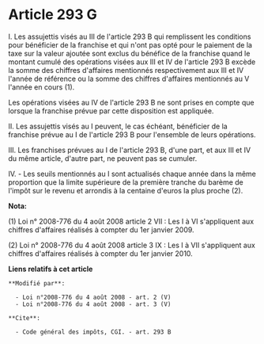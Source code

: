 # Article 293 G

I. Les assujettis visés au III de l'article 293 B qui remplissent les conditions pour bénéficier de la franchise et qui n'ont
pas opté pour le paiement de la taxe sur la valeur ajoutée sont exclus du bénéfice de la franchise quand le montant cumulé
des opérations visées aux III et IV de l'article 293 B excède la somme des chiffres d'affaires mentionnés respectivement aux
III et IV l'année de référence ou la somme des chiffres d'affaires mentionnés au V l'année en cours (1). 

Les opérations visées au IV de l'article 293 B ne sont prises en compte que lorsque la franchise prévue par cette disposition
est appliquée. 

II. Les assujettis visés au I peuvent, le cas échéant, bénéficier de la franchise prévue au I de l'article 293 B pour
l'ensemble de leurs opérations. 

III. Les franchises prévues au I de l'article 293 B, d'une part, et aux III et IV du même article, d'autre part, ne peuvent
pas se cumuler.

IV. - Les seuils mentionnés au I sont actualisés chaque année dans la même proportion que la limite supérieure de la première
tranche du barème de l'impôt sur le revenu et arrondis à la centaine d'euros la plus proche (2).

**Nota:**

(1) Loi n° 2008-776 du 4 août 2008 article 2 VII : Les I à VI s'appliquent aux chiffres d'affaires réalisés à compter du 1er
janvier 2009.

(2) Loi n° 2008-776 du 4 août 2008 article 3 IX : Les I à VII s'appliquent aux chiffres d'affaires réalisés à compter du 1er
janvier 2010.

**Liens relatifs à cet article**

	**Modifié par**:

	  - Loi n°2008-776 du 4 août 2008 - art. 2 (V)
	  - Loi n°2008-776 du 4 août 2008 - art. 3 (V)

	**Cite**:

	  - Code général des impôts, CGI. - art. 293 B
